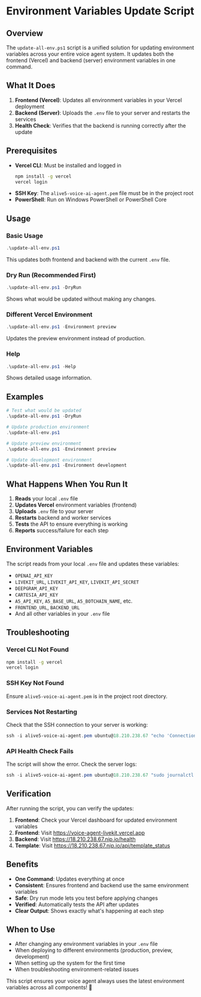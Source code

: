 # Environment Variables Update Script

## Overview

The `update-all-env.ps1` script is a unified solution for updating environment variables across your entire voice agent system. It updates both the frontend (Vercel) and backend (server) environment variables in one command.

## What It Does

1. **Frontend (Vercel)**: Updates all environment variables in your Vercel deployment
2. **Backend (Server)**: Uploads the `.env` file to your server and restarts the services
3. **Health Check**: Verifies that the backend is running correctly after the update

## Prerequisites

- **Vercel CLI**: Must be installed and logged in
  ```bash
  npm install -g vercel
  vercel login
  ```
- **SSH Key**: The `alive5-voice-ai-agent.pem` file must be in the project root
- **PowerShell**: Run on Windows PowerShell or PowerShell Core

## Usage

### Basic Usage
```powershell
.\update-all-env.ps1
```
This updates both frontend and backend with the current `.env` file.

### Dry Run (Recommended First)
```powershell
.\update-all-env.ps1 -DryRun
```
Shows what would be updated without making any changes.

### Different Vercel Environment
```powershell
.\update-all-env.ps1 -Environment preview
```
Updates the preview environment instead of production.

### Help
```powershell
.\update-all-env.ps1 -Help
```
Shows detailed usage information.

## Examples

```powershell
# Test what would be updated
.\update-all-env.ps1 -DryRun

# Update production environment
.\update-all-env.ps1

# Update preview environment
.\update-all-env.ps1 -Environment preview

# Update development environment
.\update-all-env.ps1 -Environment development
```

## What Happens When You Run It

1. **Reads** your local `.env` file
2. **Updates Vercel** environment variables (frontend)
3. **Uploads** `.env` file to your server
4. **Restarts** backend and worker services
5. **Tests** the API to ensure everything is working
6. **Reports** success/failure for each step

## Environment Variables

The script reads from your local `.env` file and updates these variables:

- `OPENAI_API_KEY`
- `LIVEKIT_URL`, `LIVEKIT_API_KEY`, `LIVEKIT_API_SECRET`
- `DEEPGRAM_API_KEY`
- `CARTESIA_API_KEY`
- `A5_API_KEY`, `A5_BASE_URL`, `A5_BOTCHAIN_NAME`, etc.
- `FRONTEND_URL`, `BACKEND_URL`
- And all other variables in your `.env` file

## Troubleshooting

### Vercel CLI Not Found
```bash
npm install -g vercel
vercel login
```

### SSH Key Not Found
Ensure `alive5-voice-ai-agent.pem` is in the project root directory.

### Services Not Restarting
Check that the SSH connection to your server is working:
```powershell
ssh -i alive5-voice-ai-agent.pem ubuntu@18.210.238.67 "echo 'Connection test'"
```

### API Health Check Fails
The script will show the error. Check the server logs:
```powershell
ssh -i alive5-voice-ai-agent.pem ubuntu@18.210.238.67 "sudo journalctl -u alive5-backend --no-pager -n 20"
```

## Verification

After running the script, you can verify the updates:

1. **Frontend**: Check your Vercel dashboard for updated environment variables
2. **Frontend**: Visit https://voice-agent-livekit.vercel.app
3. **Backend**: Visit https://18.210.238.67.nip.io/health
4. **Template**: Visit https://18.210.238.67.nip.io/api/template_status

## Benefits

- **One Command**: Updates everything at once
- **Consistent**: Ensures frontend and backend use the same environment variables
- **Safe**: Dry run mode lets you test before applying changes
- **Verified**: Automatically tests the API after updates
- **Clear Output**: Shows exactly what's happening at each step

## When to Use

- After changing any environment variables in your `.env` file
- When deploying to different environments (production, preview, development)
- When setting up the system for the first time
- When troubleshooting environment-related issues

This script ensures your voice agent always uses the latest environment variables across all components! 🚀
